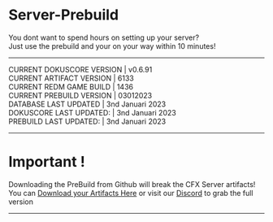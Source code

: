 # Server-Prebuild
You dont want to spend hours on setting up your server? <br>
Just use the prebuild and your on your way within 10 minutes!<br>

----
CURRENT DOKUSCORE VERSION  | v0.6.91 <br>
CURRENT ARTIFACT VERSION   | 6133 <br>
CURRENT REDM GAME BUILD    | 1436 <br>
CURRENT PREBUILD VERSION   | 03012023 <br>
DATABASE LAST UPDATED      | 3nd Januari 2023 <br>
DOKUSCORE LAST UPDATED:    | 3nd Januari 2023 <br>
PREBUILD LAST UPDATED:     | 3nd Januari 2023

----
# Important !
Downloading the PreBuild from Github will break the CFX Server artifacts! <br>
You can [Download your Artifacts Here](https://runtime.fivem.net/artifacts/fivem/build_server_windows/master/) or visit our [Discord](https://discord.io/DokusCore) to grab the full version

----
